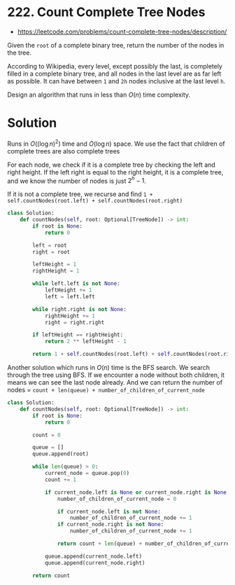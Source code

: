 # 222. Count Complete Tree Nodes

- https://leetcode.com/problems/count-complete-tree-nodes/description/

Given the `root` of a complete binary tree, return the number of the nodes in the tree.

According to Wikipedia, every level, except possibly the last, is completely filled in a complete binary tree, and all nodes in the last level are as far left as possible. It can have between `1` and `2h` nodes inclusive at the last level `h`.

Design an algorithm that runs in less than $O(n)$ time complexity.

# Solution

Runs in $O((\log n)^2)$ time and $O(\log n)$ space. We use the fact that children of complete trees are also complete trees

For each node, we check if it is a complete tree by checking the left and right height. If the left right is equal to the right height, it is a complete tree, and we know the number of nodes is just $2^h - 1$.

If it is not a complete tree, we recurse and find `1 + self.countNodes(root.left) + self.countNodes(root.right)`

```python
class Solution:
    def countNodes(self, root: Optional[TreeNode]) -> int:
        if root is None:
            return 0

        left = root
        right = root

        leftHeight = 1
        rightHeight = 1

        while left.left is not None:
            leftHeight += 1
            left = left.left

        while right.right is not None:
            rightHeight += 1
            right = right.right

        if leftHeight == rightHeight:
            return 2 ** leftHeight - 1

        return 1 + self.countNodes(root.left) + self.countNodes(root.right)
```

Another solution which runs in $O(n)$ time is the BFS search. We search through the tree using BFS. If we encounter a node without both children, it means we can see the last node already. And we can return the number of nodes = `count + len(queue) + number_of_children_of_current_node`

```python
class Solution:
    def countNodes(self, root: Optional[TreeNode]) -> int:
        if root is None:
            return 0

        count = 0

        queue = []
        queue.append(root)

        while len(queue) > 0:
            current_node = queue.pop(0)
            count += 1

            if current_node.left is None or current_node.right is None:
                number_of_children_of_current_node = 0

                if current_node.left is not None:
                    number_of_children_of_current_node += 1
                if current_node.right is not None:
                    number_of_children_of_current_node += 1

                return count + len(queue) + number_of_children_of_current_node

            queue.append(current_node.left)
            queue.append(current_node.right)

        return count
```
